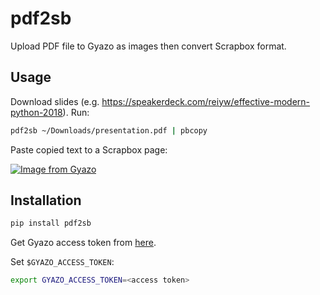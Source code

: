 # pdf2sb

Upload PDF file to Gyazo as images then convert Scrapbox format.

## Usage

Download slides (e.g. https://speakerdeck.com/reiyw/effective-modern-python-2018).
Run:

```sh
pdf2sb ~/Downloads/presentation.pdf | pbcopy
```

Paste copied text to a Scrapbox page:

[![Image from Gyazo](https://i.gyazo.com/0417c51246c401de8725393d7c78f715.png)](https://gyazo.com/0417c51246c401de8725393d7c78f715)

## Installation

```sh
pip install pdf2sb
```

Get Gyazo access token from [here](https://gyazo.com/oauth/applications).

Set `$GYAZO_ACCESS_TOKEN`:

```sh
export GYAZO_ACCESS_TOKEN=<access token>
```
